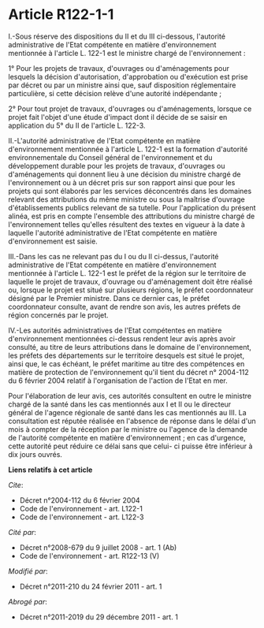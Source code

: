 # Article R122-1-1

I.-Sous réserve des dispositions du II et du III ci-dessous, l'autorité administrative de l'Etat compétente en matière
d'environnement mentionnée à l'article L. 122-1 est le ministre chargé de l'environnement : 

1° Pour les projets de travaux, d'ouvrages ou d'aménagements pour lesquels la décision d'autorisation, d'approbation ou
d'exécution est prise par décret ou par un ministre ainsi que, sauf disposition réglementaire particulière, si cette décision
relève d'une autorité indépendante ; 

2° Pour tout projet de travaux, d'ouvrages ou d'aménagements, lorsque ce projet fait l'objet d'une étude d'impact dont il
décide de se saisir en application du 5° du II de l'article L. 122-3. 

II.-L'autorité administrative de l'Etat compétente en matière d'environnement mentionnée à l'article L. 122-1 est la
formation d'autorité environnementale du Conseil général de l'environnement et du développement durable pour les projets de
travaux, d'ouvrages ou d'aménagements qui donnent lieu à une décision du ministre chargé de l'environnement ou à un décret
pris sur son rapport ainsi que pour les projets qui sont élaborés par les services déconcentrés dans les domaines relevant
des attributions du même ministre ou sous la maîtrise d'ouvrage d'établissements publics relevant de sa tutelle. Pour
l'application du présent alinéa, est pris en compte l'ensemble des attributions du ministre chargé de l'environnement telles
qu'elles résultent des textes en vigueur à la date à laquelle l'autorité administrative de l'Etat compétente en matière
d'environnement est saisie. 

III.-Dans les cas ne relevant pas du I ou du II ci-dessus, l'autorité administrative de l'Etat compétente en matière
d'environnement mentionnée à l'article L. 122-1 est le préfet de la région sur le territoire de laquelle le projet de
travaux, d'ouvrage ou d'aménagement doit être réalisé ou, lorsque le projet est situé sur plusieurs régions, le préfet
coordonnateur désigné par le Premier ministre. Dans ce dernier cas, le préfet coordonnateur consulte, avant de rendre son
avis, les autres préfets de région concernés par le projet. 

IV.-Les autorités administratives de l'Etat compétentes en matière d'environnement mentionnées ci-dessus rendent leur avis
après avoir consulté, au titre de leurs attributions dans le domaine de l'environnement, les préfets des départements sur le
territoire desquels est situé le projet, ainsi que, le cas échéant, le préfet maritime au titre des compétences en matière de
protection de l'environnement qu'il tient du décret n° 2004-112 du 6 février 2004 relatif à l'organisation de l'action de
l'Etat en mer.

Pour l'élaboration de leur avis, ces autorités consultent en outre le ministre chargé de la santé dans les cas mentionnés aux
I et II ou le directeur général de l'agence régionale de santé dans les cas mentionnés au III. La consultation est réputée
réalisée en l'absence de réponse dans le délai d'un mois à compter de la réception par le ministre ou l'agence de la demande
de l'autorité compétente en matière d'environnement ; en cas d'urgence, cette autorité peut réduire ce délai sans que celui-
ci puisse être inférieur à dix jours ouvrés.

**Liens relatifs à cet article**

_Cite_:

  - Décret n°2004-112 du 6 février 2004
  - Code de l'environnement - art. L122-1
  - Code de l'environnement - art. L122-3

_Cité par_:

  - Décret n°2008-679 du 9 juillet 2008 - art. 1 (Ab)
  - Code de l'environnement - art. R122-13 (V)

_Modifié par_:

  - Décret n°2011-210 du 24 février 2011 - art. 1

_Abrogé par_:

  - Décret n°2011-2019 du 29 décembre 2011 - art. 1
